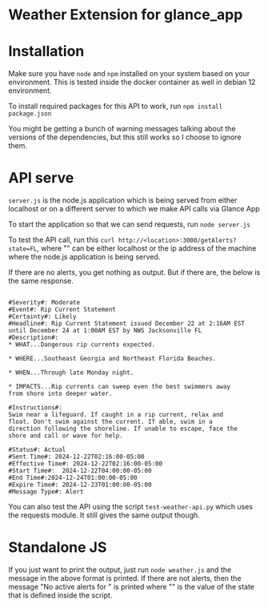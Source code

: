 # Weather Extension for glance_app

# Installation
Make sure you have `node` and `npm` installed on your system based on your environment. This is tested inside the docker container as well in debian 12 environment.

To install required packages for this API to work, run `npm install package.json`

You might be getting a bunch of warning messages talking about the versions of the dependencies, but this still works so I choose to ignore them.

# API serve 

`server.js` is the node.js application which is being served from either localhost or on a different server to which we make API calls via Glance App

To start the application so that we can send requests, run `node server.js`

To test the API call, run this `curl http://<location>:3000/getAlerts?state=FL`, where "<location>" can be either localhost or the ip address of the machine where the node.js application is being served.

If there are no alerts, you get nothing as output. But if there are, the below is the same response.

```

#Severity#: Moderate
#Event#: Rip Current Statement
#Certainty#: Likely
#Headline#: Rip Current Statement issued December 22 at 2:16AM EST until December 24 at 1:00AM EST by NWS Jacksonville FL
#Description#: 
* WHAT...Dangerous rip currents expected.

* WHERE...Southeast Georgia and Northeast Florida Beaches.

* WHEN...Through late Monday night.

* IMPACTS...Rip currents can sweep even the best swimmers away
from shore into deeper water.

#Instructions#:
Swim near a lifeguard. If caught in a rip current, relax and
float. Don't swim against the current. If able, swim in a
direction following the shoreline. If unable to escape, face the
shore and call or wave for help.

#Status#: Actual
#Sent Time#: 2024-12-22T02:16:00-05:00
#Effective Time#: 2024-12-22T02:16:00-05:00
#Start Time#:  2024-12-22T04:00:00-05:00
#End Time#:2024-12-24T01:00:00-05:00
#Expire Time#: 2024-12-23T01:00:00-05:00
#Message Type#: Alert

```

You can also test the API using the script `test-weather-api.py` which uses the requests module. It still gives the same output though.

# Standalone JS

If you just want to print the output, just run `node weather.js` and the message in the above format is printed. If there are not alerts, then the message "No active alerts for <state>" is printed where "<state>" is the value of the state that is defined inside the script.

